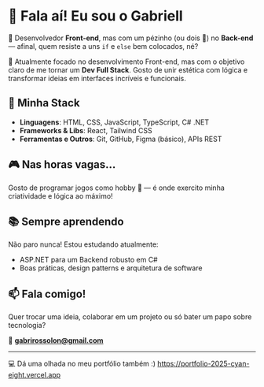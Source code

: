 # 👋 Fala aí! Eu sou o Gabriell

🎨 Desenvolvedor **Front-end**, mas com um pézinho (ou dois 👣) no **Back-end** — afinal, quem resiste a uns `if` e `else` bem colocados, né?

🚀 Atualmente focado no desenvolvimento Front-end, mas com o objetivo claro de me tornar um **Dev Full Stack**. Gosto de unir estética com lógica e transformar ideias em interfaces incríveis e funcionais.

## 🧠 Minha Stack
- **Linguagens**: HTML, CSS, JavaScript, TypeScript, C# .NET
- **Frameworks & Libs**: React, Tailwind CSS
- **Ferramentas e Outros**: Git, GitHub, Figma (básico), APIs REST

## 🎮 Nas horas vagas...
Gosto de programar jogos como hobby 🎲 — é onde exercito minha criatividade e lógica ao máximo!

## 📚 Sempre aprendendo
Não paro nunca! Estou estudando atualmente:
- ASP.NET para um Backend robusto em C#
- Boas práticas, design patterns e arquitetura de software

## 📫 Fala comigo!
Quer trocar uma ideia, colaborar em um projeto ou só bater um papo sobre tecnologia?

📧 **gabrirossolon@gmail.com**

---

💻 Dá uma olhada no meu portfólio também :) 
https://portfolio-2025-cyan-eight.vercel.app
